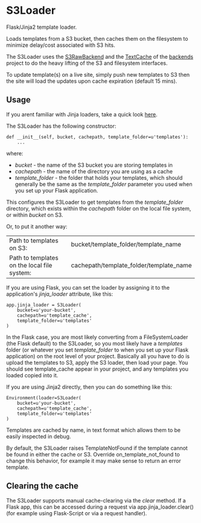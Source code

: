 # S3Loader

Flask/Jinja2 template loader.

Loads templates from a S3 bucket, then caches them on the filesystem
to minimize delay/cost associated with S3 hits.

The S3Loader uses the [S3RawBackend](https://github.com/garyhurtz/backends/blob/master/backends/S3RawBackend.py) and the [TextCache](https://github.com/garyhurtz/backends/blob/master/backends/TextCache.py) of the [backends](https://github.com/garyhurtz/backends) project to do the heavy lifting of the S3 and filesystem interfaces.

To update template(s) on a live site, simply push new templates to S3 then the site will
load the updates upon cache expiration (default 15 mins).

## Usage

If you arent familiar with Jinja loaders, take a quick look [here](http://jinja.pocoo.org/docs/dev/api/#loaders).

The S3Loader has the following constructor:

    def __init__(self, bucket, cachepath, template_folder=u'templates'):
        ...

where:

* *bucket* - the name of the S3 bucket you are storing templates in
* *cachepath* - the name of the directory you are using as a cache
* *template_folder* - the folder that holds your templates, which should generally be the same as the *template_folder* parameter you used when you set up your Flask application.

This configures the S3Loader to get templates from the *template_folder* directory, which exists within the *cachepath* folder on the local file system, or within *bucket* on S3.

Or, to put it another way:

<table>
<tr>
<td>Path to templates on S3:</td>
<td>bucket/template_folder/template_name</td>
</tr>
<tr>
<td>Path to templates on the local file system:</td> 
<td>cachepath/template_folder/template_name</td>
</tr>
</table>

If you are using Flask, you can set the loader by assigning it to the application's *jinja_loader* attribute, like this:

    app.jinja_loader = S3Loader(
        bucket=u'your-bucket',
        cachepath=u'template_cache',
        template_folder=u'templates'
    )

In the Flask case, you are most likely converting from a FileSystemLoader (the Flask default) to the S3Loader, so you most likely have a *templates* folder (or whatever you set *template_folder* to when you set up your Flask application) on the root level of your project. Basically all you have to do is upload the templates to S3, apply the S3 loader, then load your page. You should see template_cache appear in your project, and any templates you loaded copied into it.

If you are using Jinja2 directly, then you can do something like this:

    Environment(loader=S3Loader(
        bucket=u'your-bucket', 
        cachepath=u'template_cache', 
        template_folder=u'templates'
    )
    
Templates are cached by name, in text format which allows them to be easily inspected in debug.

By default, the S3Loader raises TemplateNotFound if the template cannot be found in either
the cache or S3. Override on_template_not_found to change this behavior, for example it may make sense to return an error template.

## Clearing the cache
The S3Loader supports manual cache-clearing via the *clear* method. If a Flask app, this can be accessed during a request via app.jinja_loader.clear() (for example using Flask-Script or via a request handler).
